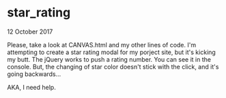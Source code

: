 # star_rating

12 October 2017

Please, take a look at CANVAS.html and my other lines of code.  I'm attempting to create a star rating modal for my porject site, 
but it's kicking my butt.  The jQuery works to push a rating number.  You can see it in the console.  But, the changing of star color
doesn't stick with the click, and it's going backwards...

AKA, I need help.
